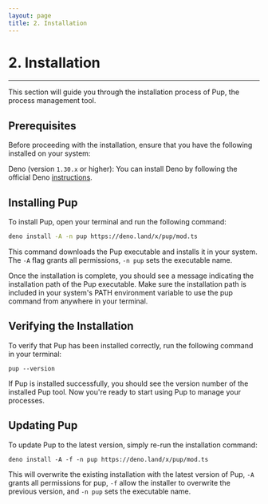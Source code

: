 ```yaml
---
layout: page
title: 2. Installation
---
```


# 2. Installation

---

This section will guide you through the installation process of Pup, the process management tool.

## Prerequisites

Before proceeding with the installation, ensure that you have the following installed on your system:

Deno (version `1.30.x` or higher): You can install Deno by following the official Deno [instructions](https://deno.land/manual/getting_started/installation).

## Installing Pup

To install Pup, open your terminal and run the following command:

```bash
deno install -A -n pup https://deno.land/x/pup/mod.ts
```

This command downloads the Pup executable and installs it in your system. The `-A` flag grants all permissions, `-n pup` sets the executable name.

Once the installation is complete, you should see a message indicating the installation path of the Pup executable. Make sure the installation path is included in your system's PATH environment
variable to use the pup command from anywhere in your terminal.

## Verifying the Installation

To verify that Pup has been installed correctly, run the following command in your terminal:

```
pup --version
```

If Pup is installed successfully, you should see the version number of the installed Pup tool. Now you're ready to start using Pup to manage your processes.

## Updating Pup

To update Pup to the latest version, simply re-run the installation command:

```
deno install -A -f -n pup https://deno.land/x/pup/mod.ts
```

This will overwrite the existing installation with the latest version of Pup, `-A` grants all permissions for pup, `-f` allow the installer to overwrite the previous version, and `-n pup` sets the
executable name.
